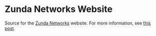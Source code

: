 Zunda Networks Website
======================

Source for the [Zunda Networks](http://zundanetworks.com) website.
For more information, see [this post](http://www.zundanetworks.com/2014/01/31/zunda-launched/).
